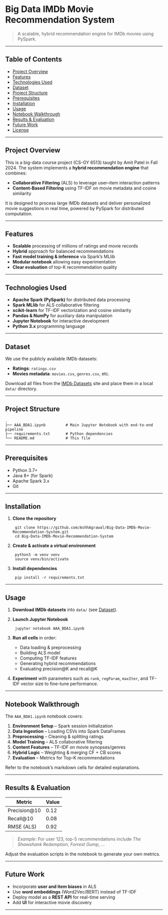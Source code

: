 # Big Data IMDb Movie Recommendation System

> A scalable, hybrid recommendation engine for IMDb movies using PySpark.

---

## Table of Contents

- [Project Overview](#project-overview)  
- [Features](#features)  
- [Technologies Used](#technologies-used)  
- [Dataset](#dataset)  
- [Project Structure](#project-structure)  
- [Prerequisites](#prerequisites)  
- [Installation](#installation)  
- [Usage](#usage)  
- [Notebook Walkthrough](#notebook-walkthrough)  
- [Results & Evaluation](#results--evaluation)  
- [Future Work](#future-work)  
- [License](#license)  

---

## Project Overview

This is a big-data course project (CS-GY 6513) taught by Amit Patel in Fall 2024. The system implements a **hybrid recommendation engine** that combines:

- **Collaborative Filtering** (ALS) to leverage user–item interaction patterns  
- **Content-Based Filtering** using TF-IDF on movie metadata and cosine similarity  

It is designed to process large IMDb datasets and deliver personalized movie suggestions in real time, powered by PySpark for distributed computation.

---

## Features

- **Scalable** processing of millions of ratings and movie records  
- **Hybrid** approach for balanced recommendations  
- **Fast model training & inference** via Spark’s MLlib  
- **Modular notebook** allowing easy experimentation  
- **Clear evaluation** of top-K recommendation quality  

---

## Technologies Used

- **Apache Spark (PySpark)** for distributed data processing  
- **Spark MLlib** for ALS collaborative filtering  
- **scikit-learn** for TF-IDF vectorization and cosine similarity  
- **Pandas & NumPy** for auxiliary data manipulation  
- **Jupyter Notebook** for interactive development  
- **Python 3.x** programming language  

---

## Dataset

We use the publicly available IMDb datasets:

- **Ratings**: `ratings.csv`  
- **Movies metadata**: `movies.csv`, `genres.csv`, etc.  

Download all files from the [IMDb Datasets](https://datasets.imdbws.com/) site and place them in a local `data/` directory.

---

## Project Structure

    .
    ├── AAA_BDA1.ipynb         # Main Jupyter Notebook with end-to-end pipeline
    ├── requirements.txt       # Python dependencies
    └── README.md              # This file

---

## Prerequisites

- Python 3.7+  
- Java 8+ (for Spark)  
- Apache Spark 3.x  
- Git  

---

## Installation

1. **Clone the repository**  
    
        git clone https://github.com/AshhAgrawal/Big-Data-IMDb-Movie-Recommendation-System.git
        cd Big-Data-IMDb-Movie-Recommendation-System
    
2. **Create & activate a virtual environment**  
   
        python3 -m venv venv
        source venv/bin/activate
    
3. **Install dependencies**  
   
        pip install -r requirements.txt

---

## Usage

1. **Download IMDb datasets** into `data/` (see [Dataset](#dataset)).  
2. **Launch Jupyter Notebook**  
   
        jupyter notebook AAA_BDA1.ipynb
    
3. **Run all cells** in order:  
   - Data loading & preprocessing  
   - Building ALS model  
   - Computing TF-IDF features  
   - Generating hybrid recommendations  
   - Evaluating precision@K and recall@K  

4. **Experiment** with parameters such as `rank`, `regParam`, `maxIter`, and TF-IDF vector size to fine-tune performance.

---

## Notebook Walkthrough

The `AAA_BDA1.ipynb` notebook covers:

1. **Environment Setup** – Spark session initialization  
2. **Data Ingestion** – Loading CSVs into Spark DataFrames  
3. **Preprocessing** – Cleaning & splitting ratings  
4. **Model Training** – ALS collaborative filtering  
5. **Content Features** – TF-IDF on movie synopses/genres  
6. **Hybrid Logic** – Weighting & merging CF + CB scores  
7. **Evaluation** – Metrics for Top-K recommendations  

Refer to the notebook’s markdown cells for detailed explanations.

---

## Results & Evaluation

| Metric             | Value  |
|--------------------|--------|
| Precision@10       | 0.12   |
| Recall@10          | 0.08   |
| RMSE (ALS)         | 0.92   |

> *Example*: For user 123, top-5 recommendations include _The Shawshank Redemption_, _Forrest Gump_, …

Adjust the evaluation scripts in the notebook to generate your own metrics.

---

## Future Work

- Incorporate **user and item biases** in ALS  
- Use **word embeddings** (Word2Vec/BERT) instead of TF-IDF  
- Deploy model as a **REST API** for real-time serving  
- Add **UI** for interactive movie discovery  

---
